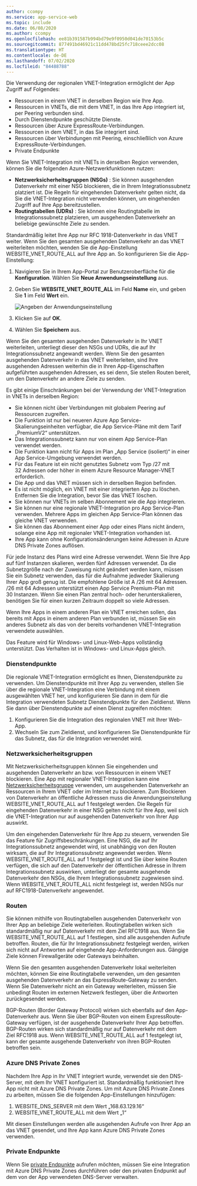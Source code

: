 ```yaml
---
author: ccompy
ms.service: app-service-web
ms.topic: include
ms.date: 06/08/2020
ms.author: ccompy
ms.openlocfilehash: ee81b391587b994bd79e9f0950d041de70153b5c
ms.sourcegitcommit: 877491bd46921c11dd478bd25fc718ceee2dcc08
ms.translationtype: HT
ms.contentlocale: de-DE
ms.lasthandoff: 07/02/2020
ms.locfileid: "84488788"
---
```

Die Verwendung der regionalen VNET-Integration ermöglicht der App Zugriff auf Folgendes:

* Ressourcen in einem VNET in derselben Region wie Ihre App.
* Ressourcen in VNETs, die mit dem VNET, in das Ihre App integriert ist, per Peering verbunden sind.
* Durch Dienstendpunkte geschützte Dienste.
* Ressourcen über Azure ExpressRoute-Verbindungen.
* Ressourcen in dem VNET, in das Sie integriert sind.
* Ressourcen über Verbindungen mit Peering, einschließlich von Azure ExpressRoute-Verbindungen.
* Private Endpunkte 

Wenn Sie VNET-Integration mit VNETs in derselben Region verwenden, können Sie die folgenden Azure-Netzwerkfunktionen nutzen:

* **Netzwerksicherheitsgruppen (NSGs)** : Sie können ausgehenden Datenverkehr mit einer NSG blockieren, die in Ihrem Integrationssubnetz platziert ist. Die Regeln für eingehenden Datenverkehr gelten nicht, da Sie die VNET-Integration nicht verwenden können, um eingehenden Zugriff auf Ihre App bereitzustellen.
* **Routingtabellen (UDRs)** : Sie können eine Routingtabelle im Integrationssubnetz platzieren, um ausgehenden Datenverkehr an beliebige gewünschte Ziele zu senden.

Standardmäßig leitet Ihre App nur RFC 1918-Datenverkehr in das VNET weiter. Wenn Sie den gesamten ausgehenden Datenverkehr an das VNET weiterleiten möchten, wenden Sie die App-Einstellung WEBSITE_VNET_ROUTE_ALL auf Ihre App an. So konfigurieren Sie die App-Einstellung:

1. Navigieren Sie in Ihrem App-Portal zur Benutzeroberfläche für die **Konfiguration**. Wählen Sie **Neue Anwendungseinstellung** aus.
1. Geben Sie **WEBSITE_VNET_ROUTE_ALL** im Feld **Name** ein, und geben Sie **1** im Feld **Wert** ein.

   ![Angeben der Anwendungseinstellung][4]

1. Klicken Sie auf **OK**.
1. Wählen Sie **Speichern** aus.

Wenn Sie den gesamten ausgehenden Datenverkehr in Ihr VNET weiterleiten, unterliegt dieser den NSGs und UDRs, die auf Ihr Integrationssubnetz angewandt werden. Wenn Sie den gesamten ausgehenden Datenverkehr in das VNET weiterleiten, sind Ihre ausgehenden Adressen weiterhin die in Ihren App-Eigenschaften aufgeführten ausgehenden Adressen, es sei denn, Sie stellen Routen bereit, um den Datenverkehr an andere Ziele zu senden.

Es gibt einige Einschränkungen bei der Verwendung der VNET-Integration in VNETs in derselben Region:

* Sie können nicht über Verbindungen mit globalem Peering auf Ressourcen zugreifen.
* Die Funktion ist nur bei neueren Azure App Service-Skalierungseinheiten verfügbar, die App Service-Pläne mit dem Tarif „PremiumV2“ unterstützen.
* Das Integrationssubnetz kann nur von einem App Service-Plan verwendet werden.
* Die Funktion kann nicht für Apps im Plan „App Service (isoliert)“ in einer App Service-Umgebung verwendet werden.
* Für das Feature ist ein nicht genutztes Subnetz vom Typ /27 mit 32 Adressen oder höher in einem Azure Resource Manager-VNET erforderlich.
* Die App und das VNET müssen sich in derselben Region befinden.
* Es ist nicht möglich, ein VNET mit einer integrierten App zu löschen. Entfernen Sie die Integration, bevor Sie das VNET löschen.
* Sie können nur VNETs im selben Abonnement wie die App integrieren.
* Sie können nur eine regionale VNET-Integration pro App Service-Plan verwenden. Mehrere Apps im gleichen App Service-Plan können das gleiche VNET verwenden.
* Sie können das Abonnement einer App oder eines Plans nicht ändern, solange eine App mit regionaler VNET-Integration vorhanden ist.
* Ihre App kann ohne Konfigurationsänderungen keine Adressen in Azure DNS Private Zones auflösen.

Für jede Instanz des Plans wird eine Adresse verwendet. Wenn Sie Ihre App auf fünf Instanzen skalieren, werden fünf Adressen verwendet. Da die Subnetzgröße nach der Zuweisung nicht geändert werden kann, müssen Sie ein Subnetz verwenden, das für die Aufnahme jedweder Skalierung Ihrer App groß genug ist. Die empfohlene Größe ist A /26 mit 64 Adressen. /26 mit 64 Adressen unterstützt einen App Service Premium-Plan mit 30 Instanzen. Wenn Sie einen Plan zentral hoch- oder herunterskalieren, benötigen Sie für einen kurzen Zeitraum doppelt so viele Adressen.

Wenn Ihre Apps in einem anderen Plan ein VNET erreichen sollen, das bereits mit Apps in einem anderen Plan verbunden ist, müssen Sie ein anderes Subnetz als das von der bereits vorhandenen VNET-Integration verwendete auswählen.

Das Feature wird für Windows- und Linux-Web-Apps vollständig unterstützt. Das Verhalten ist in Windows- und Linux-Apps gleich.

### <a name="service-endpoints"></a>Dienstendpunkte

Die regionale VNET-Integration ermöglicht es Ihnen, Dienstendpunkte zu verwenden. Um Dienstendpunkte mit Ihrer App zu verwenden, stellen Sie über die regionale VNET-Integration eine Verbindung mit einem ausgewählten VNET her, und konfigurieren Sie dann in dem für die Integration verwendeten Subnetz Dienstendpunkte für den Zieldienst. Wenn Sie dann über Dienstendpunkte auf einen Dienst zugreifen möchten:

1. Konfigurieren Sie die Integration des regionalen VNET mit Ihrer Web-App.
1. Wechseln Sie zum Zieldienst, und konfigurieren Sie Dienstendpunkte für das Subnetz, das für die Integration verwendet wird.

### <a name="network-security-groups"></a>Netzwerksicherheitsgruppen

Mit Netzwerksicherheitsgruppen können Sie eingehenden und ausgehenden Datenverkehr an bzw. von Ressourcen in einem VNET blockieren. Eine App mit regionaler VNET-Integration kann eine [Netzwerksicherheitsgruppe][VNETnsg] verwenden, um ausgehenden Datenverkehr an Ressourcen in Ihrem VNET oder im Internet zu blockieren. Zum Blockieren von Datenverkehr an öffentliche Adressen muss die Anwendungseinstellung WEBSITE_VNET_ROUTE_ALL auf 1 festgelegt werden. Die Regeln für eingehenden Datenverkehr in einer NSG gelten nicht für Ihre App, weil sich die VNET-Integration nur auf ausgehenden Datenverkehr von Ihrer App auswirkt.

Um den eingehenden Datenverkehr für Ihre App zu steuern, verwenden Sie das Feature für Zugriffsbeschränkungen. Eine NSG, die auf Ihr Integrationssubnetz angewendet wird, ist unabhängig von den Routen wirksam, die auf Ihr Integrationssubnetz angewendet werden. Wenn WEBSITE_VNET_ROUTE_ALL auf 1 festgelegt ist und Sie über keine Routen verfügen, die sich auf den Datenverkehr der öffentlichen Adresse in Ihrem Integrationssubnetz auswirken, unterliegt der gesamte ausgehende Datenverkehr den NSGs, die Ihrem Integrationssubnetz zugewiesen sind. Wenn WEBSITE_VNET_ROUTE_ALL nicht festgelegt ist, werden NSGs nur auf RFC1918-Datenverkehr angewendet.

### <a name="routes"></a>Routen

Sie können mithilfe von Routingtabellen ausgehenden Datenverkehr von Ihrer App an beliebige Ziele weiterleiten. Routingtabellen wirken sich standardmäßig nur auf Datenverkehr mit dem Ziel RFC1918 aus. Wenn Sie WEBSITE_VNET_ROUTE_ALL auf 1 festlegen, sind alle ausgehenden Aufrufe betroffen. Routen, die für Ihr Integrationssubnetz festgelegt werden, wirken sich nicht auf Antworten auf eingehende App-Anforderungen aus. Gängige Ziele können Firewallgeräte oder Gateways beinhalten.

Wenn Sie den gesamten ausgehenden Datenverkehr lokal weiterleiten möchten, können Sie eine Routingtabelle verwenden, um den gesamten ausgehenden Datenverkehr an das ExpressRoute-Gateway zu senden. Wenn Sie Datenverkehr nicht an ein Gateway weiterleiten, müssen Sie unbedingt Routen im externen Netzwerk festlegen, über die Antworten zurückgesendet werden.

BGP-Routen (Border Gateway Protocol) wirken sich ebenfalls auf den App-Datenverkehr aus. Wenn Sie über BGP-Routen von einem ExpressRoute-Gateway verfügen, ist der ausgehende Datenverkehr Ihrer App betroffen. BGP-Routen wirken sich standardmäßig nur auf Datenverkehr mit dem Ziel RFC1918 aus. Wenn WEBSITE_VNET_ROUTE_ALL auf 1 festgelegt ist, kann der gesamte ausgehende Datenverkehr von ihren BGP-Routen betroffen sein.

### <a name="azure-dns-private-zones"></a>Azure DNS Private Zones 

Nachdem Ihre App in Ihr VNET integriert wurde, verwendet sie den DNS-Server, mit dem Ihr VNET konfiguriert ist. Standardmäßig funktioniert Ihre App nicht mit Azure DNS Private Zones. Um mit Azure DNS Private Zones zu arbeiten, müssen Sie die folgenden App-Einstellungen hinzufügen:

1. WEBSITE_DNS_SERVER mit dem Wert „168.63.129.16“ 
1. WEBSITE_VNET_ROUTE_ALL mit dem Wert „1“

Mit diesen Einstellungen werden alle ausgehenden Aufrufe von Ihrer App an das VNET gesendet, und Ihre App kann Azure DNS Private Zones verwenden.

### <a name="private-endpoints"></a>Private Endpunkte

Wenn Sie [private Endpunkte][privateendpoints] aufrufen möchten, müssen Sie eine Integration mit Azure DNS Private Zones durchführen oder den privaten Endpunkt auf dem von der App verwendeten DNS-Server verwalten. 

<!--Image references-->
[4]: ../includes/media/web-sites-integrate-with-vnet/vnetint-appsetting.png

<!--Links-->
[VNETnsg]: https://docs.microsoft.com/azure/virtual-network/security-overview/
[privateendpoints]: https://docs.microsoft.com/azure/app-service/networking/private-endpoint
